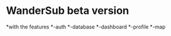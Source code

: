 
<h1>WanderSub beta version</h1>

<p>*with the features 
*-auth
*-database
*-dashboard
*-profile
*-map</p>
